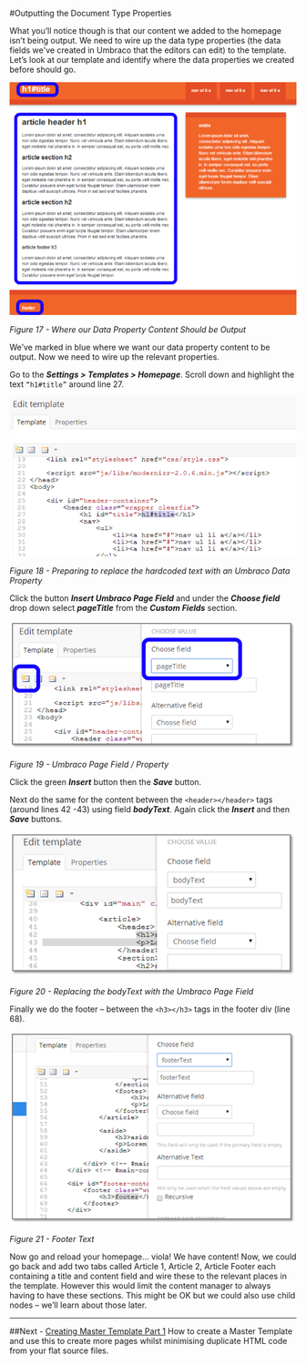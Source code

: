 #Outputting the Document Type Properties

What you’ll notice though is that our content we added to the homepage isn’t being output. We need to wire up the data type properties (the data fields we've created in Umbraco that the editors can edit) to the template.  Let’s look at our template and identify where the data properties we created before should go.  


![Where our Data Properties Content Should be Output](images/figure-17-where-our-data-fields-go.png?raw=true)


*Figure 17 - Where our Data Property Content Should be Output*


We’ve marked in blue where we want our data property content to be output. Now we need to wire up the relevant properties. 


Go to the **_Settings > Templates > Homepage_**. Scroll down and highlight the text `“h1#title”` around line 27. 


![Preparing to replace the hardcoded text with an Umbraco Page Field](images/figure-18-replace-hardcoded-text-with-umbraco-page-field.png?raw=true)


*Figure 18 - Preparing to replace the hardcoded text with an Umbraco Data Property*


Click the button **_Insert Umbraco Page Field_** and under the **_Choose field_** drop down select **_pageTitle_** from the **_Custom Fields_** section. 


![Umbraco Page Field](images/figure-19-umbraco-page-field.png?raw=true)


*Figure 19 - Umbraco Page Field / Property*


Click the green **_Insert_** button then the **_Save_** button.  


Next do the same for the content between the `<header></header>` tags (around lines 42 -43) using field **_bodyText_**.  Again click the **_Insert_** and then **_Save_** buttons. 


![Replacing the bodyText with the Umbraco Page Field](images/figure-20-replace-bodytext-with-page-field.png?raw=true)


*Figure 20 - Replacing the bodyText with the Umbraco Page Field*


Finally we do the footer – between the `<h3></h3>` tags in the footer div (line 68). 

![Replacing the Footer Text with the relevant Umbraco Page Field](images/figure-21-footer-text.png?raw=true)


*Figure 21 - Footer Text*


Now go and reload your homepage... viola! We have content!   Now, we could go back and add two tabs called Article 1, Article 2, Article Footer each containing a title and content field and wire these to the relevant places in the template. However this would limit the content manager to always having to have these sections. This might be OK but we could also use child nodes – we’ll learn about those later. 


---
##Next - [Creating Master Template Part 1](Creating-Master-Template-Part-1.md)
How to create a Master Template and use this to create more pages whilst minimising duplicate HTML code from your flat source files.

